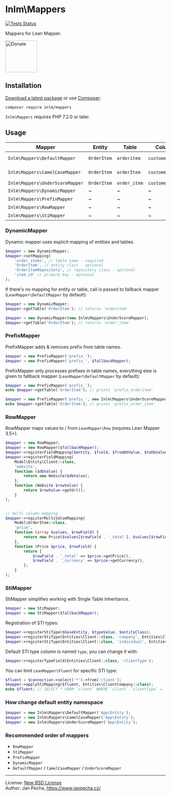 
# Inlm\Mappers

[![Tests Status](https://github.com/inlm/mappers/workflows/Tests/badge.svg)](https://github.com/inlm/mappers/actions)

Mappers for Lean Mapper.

<a href="https://www.janpecha.cz/donate/"><img src="https://buymecoffee.intm.org/img/donate-banner.v1.svg" alt="Donate" height="100"></a>


Installation
------------

[Download a latest package](https://github.com/inlm/mappers/releases) or use [Composer](http://getcomposer.org/):

```
composer require inlm/mappers
```

`Inlm\Mappers` requires PHP 7.2.0 or later.


## Usage

| Mapper                          | Entity      | Table        |  Column         | Note
|---------------------------------|-------------|--------------|-----------------|------------------
| `Inlm\Mappers\DefaultMapper`    | `OrderItem` | `orderitem`  | `customerName`  | *only extends `LeanMapper\DefaultMapper`*
| `Inlm\Mappers\CamelCaseMapper`  | `OrderItem` | `orderItem`  | `customerName`  | There is [issue](https://dev.mysql.com/doc/refman/5.5/en/identifier-case-sensitivity.html) for MySQL on OS Windows.
| `Inlm\Mappers\UnderScoreMapper` | `OrderItem` | `order_item` | `customer_name` |
| `Inlm\Mappers\DynamicMapper`    | ~           | ~            | ~               | See below.
| `Inlm\Mappers\PrefixMapper`     | ~           | ~            | ~               | See below.
| `Inlm\Mappers\RowMapper`        | ~           | ~            | ~               | See below.
| `Inlm\Mappers\StiMapper`        | ~           | ~            | ~               | See below.


### DynamicMapper

Dynamic mapper uses explicit mapping of entities and tables.

``` php
$mapper = new DynamicMapper;
$mapper->setMapping(
	'order_items', // table name - required
	'OrderItem', // entity class - optional
	'OrderItemRepository', // repository class - optional
	'item_id' // primary key - optional
);
```

If there's no mapping for entity or table, call is passed to fallback mapper (`LeanMapper\DefaultMapper` by default):

``` php
$mapper = new DynamicMapper;
$mapper->getTable('OrderItem'); // returns 'orderitem'

$mapper = new DynamicMapper(new Inlm\Mappers\UnderScoreMapper);
$mapper->getTable('OrderItem'); // returns 'order_item'
```


### PrefixMapper

PrefixMapper adds & removes prefix from table names.

``` php
$mapper = new PrefixMapper('prefix_');
$mapper = new PrefixMapper('prefix_', $fallbackMapper);
```

PrefixMapper only processes prefixes in table names, everything else is given to fallback mapper (`LeanMapper\DefaultMapper` by default):

``` php
$mapper = new PrefixMapper('prefix_');
echo $mapper->getTable('OrderItem'); // prints 'prefix_orderitem'

$mapper = new PrefixMapper('prefix_', new Inlm\Mappers\UnderScoreMapper);
echo $mapper->getTable('OrderItem'); // prints 'prefix_order_item'
```


### RowMapper

RowMapper maps values to / from `LeanMapper\Row` (requires Lean Mapper 3.5+).

``` php
$mapper = new RowMapper;
$mapper = new RowMapper($fallbackMapper);
$mapper->registerFieldMapping($entity, $field, $fromDbValue, $toDbValue);
$mapper->registerFieldMapping(
	Model\Entity\Client::class,
	'website',
	function ($dbValue) {
		return new Website($dbValue);
	},
	function (Website $rowValue) {
		return $rowValue->getUrl();
	}
);


// multi column mapping
$mapper->registerMultiValueMapping(
	Model\OrderItem::class,
	'price',
	function (array $values, $rowField) {
		return new Price($values[$rowField . '_total'], $values[$rowField . '_currency']);
	},
	function (Price $price, $rowField) {
		return [
			$rowField . '_total' => $price->getPrice(),
			$rowField . '_currency' => $price->getCurrency(),
		];
	}
);
```


### StiMapper

StiMapper simplifies working with Single Table Inheritance.

``` php
$mapper = new StiMapper;
$mapper = new StiMapper($fallbackMapper);
```

Registration of STI types:

``` php
$mapper->registerStiType($baseEntity, $typeValue, $entityClass);
$mapper->registerStiType(Entities\Client::class, 'company', Entities\ClientCompany::class);
$mapper->registerStiType(Entities\Client::class, 'individual', Entities\ClientIndividual::class);
```

Default STI type column is named `type`, you can change it with:

``` php
$mapper->registerTypeField(Entities\Client::class, 'clientType');
```

You can limit `LeanMapper\Fluent` for specific STI type:

``` php
$fluent = $connection->select('*')->from('client');
$mapper->applyStiMapping($fluent, Entities\ClientCompany::class);
echo $fluent; // SELECT * FROM `client` WHERE `client`.`clientType` = 'company'
```

### How change default entity namespace

``` php
$mapper = new Inlm\Mappers\DefaultMapper('App\Entity');
$mapper = new Inlm\Mappers\CamelCaseMapper('App\Entity');
$mapper = new Inlm\Mappers\UnderScoreMapper('App\Entity');
```


### Recommended order of mappers

* `RowMapper`
* `StiMapper`
* `PrefixMapper`
* `DynamicMapper`
* `DefaultMapper` / `CamelCaseMapper` / `UnderScoreMapper`


------------------------------

License: [New BSD License](license.md)
<br>Author: Jan Pecha, https://www.janpecha.cz/
